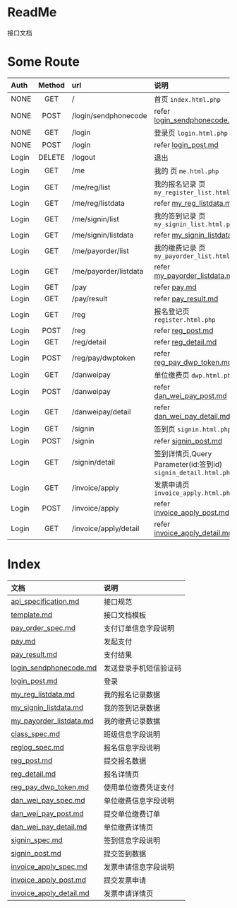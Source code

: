 # ReadMe

接口文档

# Some Route

|  Auth  |  Method  |  url  |  说明  |
| :----  | :----:   | :---- | :---- |
|  NONE  |  GET  |  /  |  首页 `index.html.php`  |
|  NONE  |  POST  |  /login/sendphonecode  |  refer [login_sendphonecode.md](/login_sendphonecode.md)  |
|  NONE  |  GET  |  /login  |  登录页 `login.html.php`  |
|  NONE  |  POST  |  /login  |  refer [login_post.md](/login_post.md)  |
|  Login  |  DELETE  |  /logout  |  退出  |
|  Login  |  GET  |  /me  |  我的 页 `me.html.php`  |
|  Login  |  GET  |  /me/reg/list  |  我的报名记录 页 `my_register_list.html.php`  |
|  Login  |  GET  |  /me/reg/listdata  |  refer [my_reg_listdata.md](/my_reg_listdata.md)  |
|  Login  |  GET  |  /me/signin/list  |  我的签到记录 页 `my_signin_list.html.php`  |
|  Login  |  GET  |  /me/signin/listdata  |  refer [my_signin_listdata.md](/my_signin_listdata.md)  |
|  Login  |  GET  |  /me/payorder/list  |  我的缴费记录 页 `my_payorder_list.html.php`  |
|  Login  |  GET  |  /me/payorder/listdata  |  refer [my_payorder_listdata.md](/my_payorder_listdata.md)  |
|  Login  |  GET  |  /pay  |  refer [pay.md](/pay.md)  |
|  Login  |  GET  |  /pay/result  |  refer [pay_result.md](/pay_result.md)  |
|  Login  |  GET  |  /reg  |  报名登记页 `register.html.php` |
|  Login  |  POST  |  /reg  |  refer [reg_post.md](/reg_post.md)  |
|  Login  |  GET  |  /reg/detail  |  refer [reg_detail.md](/reg_detail.md)  |
|  Login  |  POST  |  /reg/pay/dwptoken  |  refer [reg_pay_dwp_token.md](/reg_pay_dwp_token.md)  |
|  Login  |  GET  |  /danweipay  |  单位缴费页 `dwp.html.php`  |
|  Login  |  POST  |  /danweipay  |  refer [dan_wei_pay_post.md](/dan_wei_pay_post.md)  |
|  Login  |  GET  |  /danweipay/detail  |  refer [dan_wei_pay_detail.md](/dan_wei_pay_detail.md)  |
|  Login  |  GET  |  /signin  |  签到页 `signin.html.php`  |
|  Login  |  POST  |  /signin  |  refer [signin_post.md](/signin_post.md)  |
|  Login  |  GET  |  /signin/detail  |  签到详情页,Query Parameter(id:签到id) `signin_detail.html.php`  |
|  Login  |  GET  |  /invoice/apply  |  发票申请页 `invoice_apply.html.php`  |
|  Login  |  POST  |  /invoice/apply  |  refer [invoice_apply_post.md](/invoice_apply_post.md)  |
|  Login  |  GET  |  /invoice/apply/detail  |  refer [invoice_apply_detail.md](/invoice_apply_detail.md)  |

# Index

|  文档  |  说明  |
| :---- | :----  |
| [api_specification.md](/api_specification.md) | 接口规范 |
| [template.md](/template.md) | 接口文档模板 |
| [pay_order_spec.md](/pay_order_spec.md) | 支付订单信息字段说明 |
| [pay.md](/pay.md) | 发起支付 |
| [pay_result.md](/pay_result.md) | 支付结果 |
| [login_sendphonecode.md](/login_sendphonecode.md) | 发送登录手机短信验证码 |
| [login_post.md](/login_post.md) | 登录 |
| [my_reg_listdata.md](/my_reg_listdata.md) | 我的报名记录数据 |
| [my_signin_listdata.md](/my_signin_listdata.md) | 我的签到记录数据 |
| [my_payorder_listdata.md](/my_payorder_listdata.md) | 我的缴费记录数据 |
| [class_spec.md](/class_spec.md) | 班级信息字段说明 |
| [reglog_spec.md](/reglog_spec.md) | 报名信息字段说明 |
| [reg_post.md](/reg_post.md) | 提交报名数据 |
| [reg_detail.md](/reg_detail.md) | 报名详情页 |
| [reg_pay_dwp_token.md](/reg_pay_dwp_token.md) | 使用单位缴费凭证支付 |
| [dan_wei_pay_spec.md](/dan_wei_pay_spec.md) | 单位缴费信息字段说明 |
| [dan_wei_pay_post.md](/dan_wei_pay_post.md) | 提交单位缴费订单 |
| [dan_wei_pay_detail.md](/dan_wei_pay_detail.md) | 单位缴费详情页 |
| [signin_spec.md](/signin_spec.md) | 签到信息字段说明 |
| [signin_post.md](/signin_post.md) | 提交签到数据 |
| [invoice_apply_spec.md](/invoice_apply_spec.md) | 发票申请信息字段说明 |
| [invoice_apply_post.md](/invoice_apply_post.md) | 提交发票申请 |
| [invoice_apply_detail.md](/invoice_apply_detail.md) | 发票申请详情页 |
